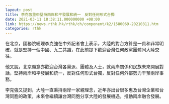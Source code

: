 ```yaml
---
layout: post
title: 李克強重申堅持兩岸和平發展和統一　反對任何形式台獨
date: 2021-03-11 18:38:11.000000000 +08:00
link: https://news.rthk.hk/rthk/ch/component/k2/1580069-20210311.htm
categories: rthk
---
```


在北京，國務院總理李克強在中外記者會上表示，大陸的對台方針是一貫和非常明確，就是堅持一個中國、九二共識，在此前提下歡迎台灣任何政黨團體同大陸交往。

他又說，北京願意亦歡迎台灣各黨派、團體及人士，就兩岸關係和民族未來開展對話，堅持兩岸和平發展和統一，反對任何形式台獨，反對任何外部勢力干預兩岸事務。

李克強又提到，大陸一直秉持兩岸一家親理念，近年亦出台很多惠及台灣企業和台灣同胞的政策，未來會繼續讓台灣同胞分享大陸的發展機遇，推動兩岸融合發展。
